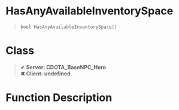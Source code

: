 # HasAnyAvailableInventorySpace
> `bool HasAnyAvailableInventorySpace()`
# Class
> __✔ Server: CDOTA_BaseNPC_Hero__  
> __✖ Client: undefined__  
# Function Description

